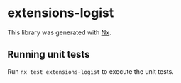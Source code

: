 # extensions-logist

This library was generated with [Nx](https://nx.dev).

## Running unit tests

Run `nx test extensions-logist` to execute the unit tests.
